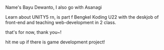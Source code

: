 Name's Bayu Dewanto, I also go with Asanagi 

Learn about UNITY5 rn, is part f Bengkel Koding U22 with the deskjob of front-end and teaching web-development in 2 class.

that's for now, thank you~!

hit me up if there is game development project!